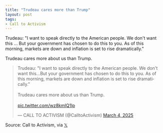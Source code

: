 ```yaml
---
title: "Trudeau cares more than Trump"
layout: post
tags:
- Call to Activism
---
```


Trudeau: "I want to speak directly to the American people. We don't want this ... But your government has chosen to do this to you. As of this morning, markets are down and inflation is set to rise dramatically."

Trudeau cares more about us than Trump.

<blockquote class="twitter-tweet"><p lang="en" dir="ltr">Trudeau: &quot;I want to speak directly to the American people. We don&#39;t want this…But your government has chosen to do this to you. As of this morning, markets are down and inflation is set to rise dramatically.&quot;<br><br>Trudeau cares more about us than Trump. <br><br> <a href="https://t.co/wz8kmIQ1Ip">pic.twitter.com/wz8kmIQ1Ip</a></p>&mdash; CALL TO ACTIVISM (@CalltoActivism) <a href="https://twitter.com/CalltoActivism/status/1896969828340244697?ref_src=twsrc%5Etfw">March 4, 2025</a></blockquote> <script async src="https://platform.twitter.com/widgets.js" charset="utf-8"></script>

Source: Call to Activism, via [𝕏](https://x.com)
